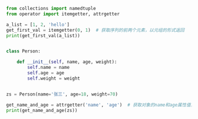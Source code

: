 
<BlogInfo id="1122" title="6.itemgetter和attrgetter" author="白日梦想猿" pv=0 read_times=0 pre_cost_time=0分23秒 category="一等函数" tag_list="['一等函数']" create_time="2022.03.10 17:46:08" update_time="2022.03.10 18:09:14" />

```python
from collections import namedtuple
from operator import itemgetter, attrgetter

a_list = [1, 2, 'hello']
get_first_val = itemgetter(0, 1)  # 获取序列的前两个元素，以元组的形式返回
print(get_first_val(a_list))


class Person:

    def __init__(self, name, age, weight):
        self.name = name
        self.age = age
        self.weight = weight


zs = Person(name='张三', age=18, weight=70)

get_name_and_age = attrgetter('name', 'age')  # 获取对象的name和age属性值，以元组的形式返回
print(get_name_and_age(zs))

```
